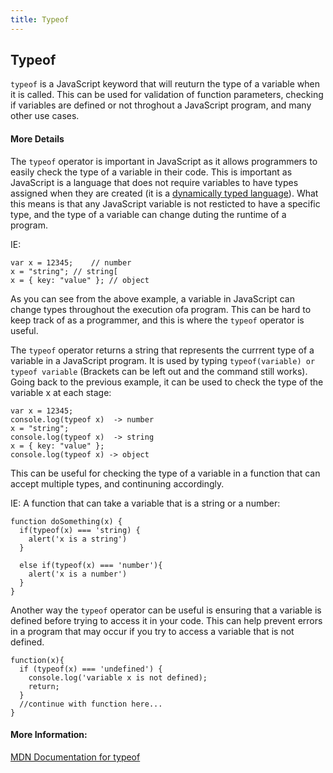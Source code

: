 ```yaml
---
title: Typeof
---
```

## Typeof

`typeof` is a JavaScript keyword that will reuturn the type of a variable when it is called. This can be used for validation of function parameters, checking if variables are defined or not throghout a JavaScript program, and many other use cases.

<!-- The article goes here, in GitHub-flavored Markdown. Feel free to add YouTube videos, images, and CodePen/JSBin embeds  -->
#### More Details
The `typeof` operator is important in JavaScript as it allows programmers to easily check the type of a variable in their code. This is important as JavaScript is a language that does not require variables to have types assigned when they are created (it is a <a href='https://stackoverflow.com/questions/2690544/what-is-the-difference-between-a-strongly-typed-language-and-a-statically-typed' target='_blank' rel='nofollow'>dynamically typed language</a>). What this means is that any JavaScript variable is not resticted to have a specific type, and the type of a variable can change duting the runtime of a program. 

IE: 
```
var x = 12345;    // number
x = "string"; // string[
x = { key: "value" }; // object
```

As you can see from the above example, a variable in JavaScript can change types throughout the execution ofa program. This can be hard to keep track of as a programmer, and this is where the `typeof` operator is useful.

The `typeof` operator returns a string that represents the currrent type of a variable in a JavaScript program. It is used by typing `typeof(variable) or typeof variable` (Brackets can be left out and the command still works). Going back to the previous example, it can be used to check the type of the variable x at each stage:

```
var x = 12345; 
console.log(typeof x)  -> number
x = "string"; 
console.log(typeof x)  -> string
x = { key: "value" };
console.log(typeof x) -> object
```

This can be useful for checking the type of a variable in a function that can accept multiple types, and continuning accordingly.

IE: A function that can take a variable that is a string or a number:
```
function doSomething(x) {
  if(typeof(x) === 'string) {
    alert('x is a string')
  }
  
  else if(typeof(x) === 'number'){
    alert('x is a number')
  }
}
```

Another way the `typeof` operator can be useful is ensuring that a variable is defined before trying to access it in your code. This can help prevent errors in a program that may occur if you try to access a variable that is not defined.

```
function(x){
  if (typeof(x) === 'undefined') {
    console.log('variable x is not defined);
    return;
  }
  //continue with function here...
}

```


#### More Information:
<!-- Please add any articles you think might be helpful to read before writing the article -->
<a href='https://developer.mozilla.org/en-US/docs/Web/JavaScript/Reference/Operators/typeof' target='_blank' rel='nofollow'>MDN Documentation for typeof</a> 
